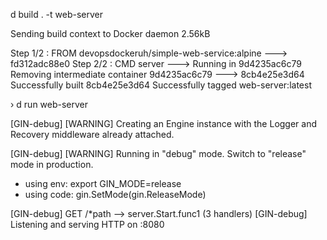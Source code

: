 d build . -t web-server

Sending build context to Docker daemon   2.56kB

Step 1/2 : FROM devopsdockeruh/simple-web-service:alpine
 ---> fd312adc88e0
Step 2/2 : CMD server
 ---> Running in 9d4235ac6c79
Removing intermediate container 9d4235ac6c79
 ---> 8cb4e25e3d64
Successfully built 8cb4e25e3d64
Successfully tagged web-server:latest
 
› d run web-server

[GIN-debug] [WARNING] Creating an Engine instance with the Logger and Recovery middleware already attached.

[GIN-debug] [WARNING] Running in "debug" mode. Switch to "release" mode in production.
 - using env:	export GIN_MODE=release
 - using code:	gin.SetMode(gin.ReleaseMode)

[GIN-debug] GET    /*path                    --> server.Start.func1 (3 handlers)
[GIN-debug] Listening and serving HTTP on :8080
